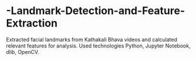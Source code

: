 # -Landmark-Detection-and-Feature-Extraction
Extracted facial landmarks from Kathakali Bhava videos and calculated relevant features for analysis. Used technologies Python, Jupyter Notebook, dlib, OpenCV.
